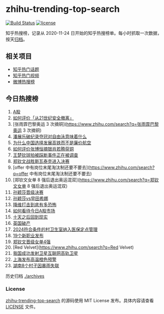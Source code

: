# zhihu-trending-top-search

[![Build Status](https://github.com/justjavac/zhihu-trending-top-search/workflows/ci/badge.svg?branch=main)](https://github.com/justjavac/zhihu-trending-top-search/actions)
[![license](https://img.shields.io/github/license/justjavac/zhihu-trending-top-search)](https://github.com/justjavac/zhihu-trending-top-search/blob/main/LICENSE)

知乎热搜榜，记录从 2020-11-24
日开始的知乎热搜榜单。每小时抓取一次数据，按天[归档](./archives)。

## 相关项目

- [知乎热门话题](https://github.com/justjavac/zhihu-trending-hot-questions)
- [知乎热门视频](https://github.com/justjavac/zhihu-trending-hot-video)
- [微博热搜榜](https://github.com/justjavac/weibo-trending-hot-search)

## 今日热搜榜

<!-- BEGIN -->
<!-- 最后更新时间 Mon Aug 05 2024 22:12:37 GMT+0800 (China Standard Time) -->

1. [A股](https://www.zhihu.com/search?q=A股)
1. [如何评价「从21世纪安全撤离」](https://www.zhihu.com/search?q=如何评价「从21世纪安全撤离」)
1. [张雨霏巴黎奥运 3 次摘铜](https://www.zhihu.com/search?q=张雨霏巴黎奥运 3
   次摘铜)
1. [潘展乐破纪录夺冠对自由泳意味着什么](https://www.zhihu.com/search?q=潘展乐破纪录夺冠对自由泳意味着什么)
1. [为什么中国选择发展高铁而不是廉价航空](https://www.zhihu.com/search?q=为什么中国选择发展高铁而不是廉价航空)
1. [如何评价张博恒摘银肖若腾获铜](https://www.zhihu.com/search?q=如何评价张博恒摘银肖若腾获铜)
1. [王楚钦球拍被踩断事件正在被调查](https://www.zhihu.com/search?q=王楚钦球拍被踩断事件正在被调查)
1. [郑钦文战胜斯瓦泰克进入决赛](https://www.zhihu.com/search?q=郑钦文战胜斯瓦泰克进入决赛)
1. [offer 中有岗位末尾淘汰制还要不要去](https://www.zhihu.com/search?q=offer
   中有岗位末尾淘汰制还要不要去)
1. [郑钦文女单 8 强后退出奥运混双](https://www.zhihu.com/search?q=郑钦文女单 8
   强后退出奥运混双)
1. [孙颖莎晋级决赛](https://www.zhihu.com/search?q=孙颖莎晋级决赛)
1. [孙颖莎vs早田希娜](https://www.zhihu.com/search?q=孙颖莎vs早田希娜)
1. [降维打击到底有多恐怖](https://www.zhihu.com/search?q=降维打击到底有多恐怖)
1. [如何看待今日A股市场](https://www.zhihu.com/search?q=如何看待今日A股市场)
1. [十天之后回到现实](https://www.zhihu.com/search?q=十天之后回到现实)
1. [英国破产](https://www.zhihu.com/search?q=英国破产)
1. [2024符合条件的村卫生室纳入医保定点管理](https://www.zhihu.com/search?q=2024符合条件的村卫生室纳入医保定点管理)
1. [19个新职业发布](https://www.zhihu.com/search?q=19个新职业发布)
1. [郑钦文晋级女单4强](https://www.zhihu.com/search?q=郑钦文晋级女单4强)
1. [Red Velvet](https://www.zhihu.com/search?q=Red Velvet)
1. [我国成功发射卫星互联网高轨卫星](https://www.zhihu.com/search?q=我国成功发射卫星互联网高轨卫星)
1. [上海发布高温橙色预警](https://www.zhihu.com/search?q=上海发布高温橙色预警)
1. [湖南8个村子因暴雨失联](https://www.zhihu.com/search?q=湖南8个村子因暴雨失联)

<!-- END -->

历史归档 [./archives](./archives)

### License

[zhihu-trending-top-search](https://github.com/justjavac/zhihu-trending-top-search)
的源码使用 MIT License 发布。具体内容请查看 [LICENSE](./LICENSE) 文件。
